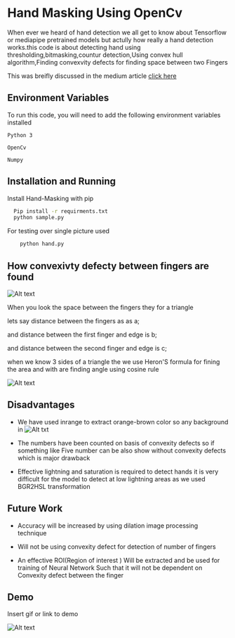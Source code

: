 
# Hand Masking Using OpenCv

When ever we heard of hand detection we all get to know about Tensorflow or mediapipe pretrained models but actully how really a hand detection works.this code is about detecting hand using thresholding,bitmasking,countur detection,Using convex hull algorithm,Finding convexvity defects for finding space between two Fingers

This was breifly discussed in the medium article [click here](https://medium.com/@rohanailoni/simple-hand-recognition-using-open-cv-1d9ad2e5d13e) 

## Environment Variables

To run this code, you will need to add the following environment variables installed

`Python 3`

`OpenCv`

`Numpy`



  
## Installation and Running

Install Hand-Masking with pip

```bash
  Pip install -r requirments.txt
  python sample.py

```
For testing over single picture used 
```bash
    python hand.py
````
## How convexivty defecty between fingers are found

![Alt text](https://github.com/rohanailoni/Hand-Masking--1/blob/main/assets/defects.png?raw=true)

When you look the space between the fingers they for a triangle 

lets say distance between the fingers as as a;

and distance between the first finger and edge is b;

and distance between the second finger and edge is c;

when we know 3 sides of a triangle the we use Heron'S formula for fining the area and with are finding angle using cosine rule

![Alt text](https://github.com/rohanailoni/Hand-Masking--1/blob/main/assets/herons.gif?raw=true)




## Disadvantages

 - We have used inrange to extract orange-brown color so any background in
 ![Alt txt](https://github.com/rohanailoni/Hand-Masking--1/blob/main/assets/frame.png?raw=true)
 
 - The numbers have been counted on basis of convexity defects so if something like Five number can be also show without convexity defects which is major drawback
 
 - Effective lightning and saturation is required to detect hands it is very difficult for the model to detect at low lightning areas as we used BGR2HSL transformation



 ## Future Work

 - Accuracy will be increased by using dilation image processing technique

 - Will not be using convexity defect for detection of number of fingers

 - An effective ROI(Region of interest ) Will be extracted and be used for training of Neural Network Such that it will not be dependent on Convexity defect between the finger

## Demo

Insert gif or link to demo

![Alt text](https://github.com/rohanailoni/Hand-Masking--1/blob/main/assets/frame%202021-08-20%2019-54-24.gif?raw=true)

  

